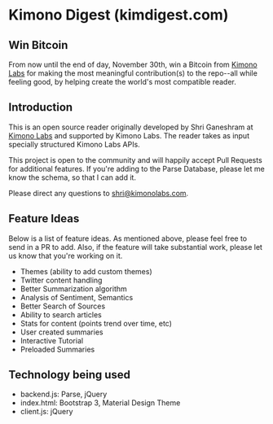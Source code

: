Kimono Digest (kimdigest.com)
============
## Win Bitcoin

From now until the end of day, November 30th, win a Bitcoin from [Kimono Labs](www.kimonolabs.com) for making the most meaningful contribution(s) to the repo--all while feeling good, by helping create the world's most compatible reader.

## Introduction

This is an open source reader originally developed by Shri Ganeshram at [Kimono Labs](www.kimonolabs.com) and supported by Kimono Labs. The reader takes as input specially structured Kimono Labs APIs. 

This project is open to the community and will happily accept Pull Requests for additional features. If you're adding to the Parse Database, please let me know the schema, so that I can add it.

Please direct any questions to [shri@kimonolabs.com](mailto:shri@kimonolabs.com).

## Feature Ideas

Below is a list of feature ideas. As mentioned above, please feel free to send in a PR to add. Also, if the feature will take substantial work, please let us know that you're working on it.

* Themes (ability to add custom themes)
* Twitter content handling
* Better Summarization algorithm
* Analysis of Sentiment, Semantics
* Better Search of Sources
* Ability to search articles
* Stats for content (points trend over time, etc)
* User created summaries
* Interactive Tutorial
* Preloaded Summaries

## Technology being used

* backend.js: Parse, jQuery
* index.html: Bootstrap 3, Material Design Theme
* client.js: jQuery
